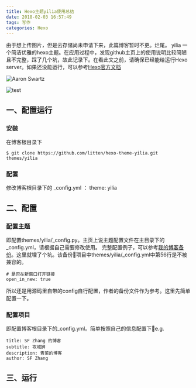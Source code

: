 ```yaml
---
title: Hexo主题yilia使用总结
date: 2018-02-03 16:57:49
tags: 写作 
categories: Hexo
---
```


由于想上传图片，但是云存储尚未申请下来，此篇博客暂时不更。烂尾。
yilia 一个简洁优雅的hexo主题。在应用过程中，发现github主页上的使用说明比较简陋且不完整，踩了几个坑，故此记录下。在看此文之前，请确保已经能给运行Hexo server。如果还没能运行，可以参考[Hexo官方文档](https://hexo.io/zh-cn/docs/)

![Aaron Swartz](https://raw.githubusercontent.com/smshen/MarkdownPhotos/master/Res/test.jpg)

![test](http://p4djts42a.bkt.clouddn.com/http%E5%B1%82%E5%88%86%E5%B8%83.png)


## 一、配置运行

### 安装
在博客根目录下
```
$ git clone https://github.com/litten/hexo-theme-yilia.git themes/yilia
```
### 配置
修改博客根目录下的 _config.yml ： theme: yilia

## 二、配置

### 配置主题 
即配置themes/yilia/_config.py。主页上说主题配置文件在主目录下的_config.yml，请根据自己需要修改使用。 完整配置例子，可以参考[我的博客备份](https://github.com/litten/BlogBackup)。这里就埋了个坑。该备份项目中themes/yilia/_config.yml中第56行是不被兼容的。
```
# 是否在新窗口打开链接
open_in_new: true
```
所以还是用源码里自带的config自行配置，作者的备份文件作为参考。这里先简单配置一下。

### 配置项目
即配置博客根目录下的_config.yml。简单按照自己的信息配置下e.g.
```
title: SF Zhang 的博客
subtitle: 攻城狮
description: 青菜的博客
author: SF Zhang
```

## 三、运行

